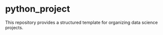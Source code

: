 # python_project
This repository provides a structured template for organizing data science projects.

